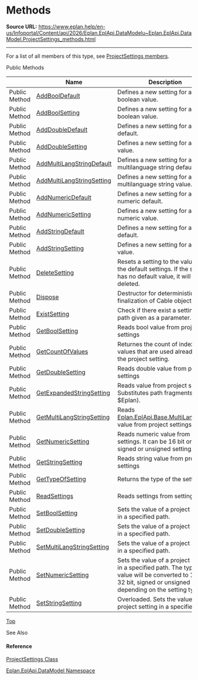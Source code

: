 # Methods

**Source URL:** https://www.eplan.help/en-us/Infoportal/Content/api/2026/Eplan.EplApi.DataModelu~Eplan.EplApi.DataModel.ProjectSettings_methods.html

---

For a list of all members of this type, see [ProjectSettings members](Eplan.EplApi.DataModelu~Eplan.EplApi.DataModel.ProjectSettings_members.html).

Public Methods

|  | Name | Description |
| --- | --- | --- |
| Public Method | [AddBoolDefault](Eplan.EplApi.DataModelu~Eplan.EplApi.DataModel.ProjectSettings~AddBoolDefault.html) | Defines a new setting for a boolean value. |
| Public Method | [AddBoolSetting](Eplan.EplApi.DataModelu~Eplan.EplApi.DataModel.ProjectSettings~AddBoolSetting.html) | Defines a new setting for a boolean value. |
| Public Method | [AddDoubleDefault](Eplan.EplApi.DataModelu~Eplan.EplApi.DataModel.ProjectSettings~AddDoubleDefault.html) | Defines a new setting for a double default. |
| Public Method | [AddDoubleSetting](Eplan.EplApi.DataModelu~Eplan.EplApi.DataModel.ProjectSettings~AddDoubleSetting.html) | Defines a new setting for a double value. |
| Public Method | [AddMultiLangStringDefault](Eplan.EplApi.DataModelu~Eplan.EplApi.DataModel.ProjectSettings~AddMultiLangStringDefault.html) | Defines a new setting for a multilanguage string default. |
| Public Method | [AddMultiLangStringSetting](Eplan.EplApi.DataModelu~Eplan.EplApi.DataModel.ProjectSettings~AddMultiLangStringSetting.html) | Defines a new setting for a multilanguage string value. |
| Public Method | [AddNumericDefault](Eplan.EplApi.DataModelu~Eplan.EplApi.DataModel.ProjectSettings~AddNumericDefault.html) | Defines a new setting for a numeric default. |
| Public Method | [AddNumericSetting](Eplan.EplApi.DataModelu~Eplan.EplApi.DataModel.ProjectSettings~AddNumericSetting.html) | Defines a new setting for a numeric value. |
| Public Method | [AddStringDefault](Eplan.EplApi.DataModelu~Eplan.EplApi.DataModel.ProjectSettings~AddStringDefault.html) | Defines a new setting for a string default. |
| Public Method | [AddStringSetting](Eplan.EplApi.DataModelu~Eplan.EplApi.DataModel.ProjectSettings~AddStringSetting.html) | Defines a new setting for a string value. |
| Public Method | [DeleteSetting](Eplan.EplApi.DataModelu~Eplan.EplApi.DataModel.ProjectSettings~DeleteSetting.html) | Resets a setting to the value from the default settings. If the setting has no default value, it will be deleted. |
| Public Method | [Dispose](Eplan.EplApi.DataModelu~Eplan.EplApi.DataModel.ProjectSettings~Dispose().html) | Destructor for deterministic finalization of Cable object. |
| Public Method | [ExistSetting](Eplan.EplApi.DataModelu~Eplan.EplApi.DataModel.ProjectSettings~ExistSetting.html) | Check if there exist a setting on path given as a parameter. |
| Public Method | [GetBoolSetting](Eplan.EplApi.DataModelu~Eplan.EplApi.DataModel.ProjectSettings~GetBoolSetting.html) | Reads bool value from project settings |
| Public Method | [GetCountOfValues](Eplan.EplApi.DataModelu~Eplan.EplApi.DataModel.ProjectSettings~GetCountOfValues.html) | Returnes the count of indexed values that are used already by the project setting. |
| Public Method | [GetDoubleSetting](Eplan.EplApi.DataModelu~Eplan.EplApi.DataModel.ProjectSettings~GetDoubleSetting.html) | Reads double value from project settings |
| Public Method | [GetExpandedStringSetting](Eplan.EplApi.DataModelu~Eplan.EplApi.DataModel.ProjectSettings~GetExpandedStringSetting.html) | Reads value from project settings. Substitutes path fragments (like $Eplan). |
| Public Method | [GetMultiLangStringSetting](Eplan.EplApi.DataModelu~Eplan.EplApi.DataModel.ProjectSettings~GetMultiLangStringSetting.html) | Reads [Eplan.EplApi.Base.MultiLangString](Eplan.EplApi.Baseu~Eplan.EplApi.Base.MultiLangString.html) value from project settings |
| Public Method | [GetNumericSetting](Eplan.EplApi.DataModelu~Eplan.EplApi.DataModel.ProjectSettings~GetNumericSetting.html) | Reads numeric value from project settings. It can be 16 bit or 32 bit, signed or unsigned setting. |
| Public Method | [GetStringSetting](Eplan.EplApi.DataModelu~Eplan.EplApi.DataModel.ProjectSettings~GetStringSetting.html) | Reads string value from project settings |
| Public Method | [GetTypeOfSetting](Eplan.EplApi.DataModelu~Eplan.EplApi.DataModel.ProjectSettings~GetTypeOfSetting.html) | Returns the type of the setting. |
| Public Method | [ReadSettings](Eplan.EplApi.DataModelu~Eplan.EplApi.DataModel.ProjectSettings~ReadSettings.html) | Reads settings from settings file. |
| Public Method | [SetBoolSetting](Eplan.EplApi.DataModelu~Eplan.EplApi.DataModel.ProjectSettings~SetBoolSetting.html) | Sets the value of a project setting in a specified path. |
| Public Method | [SetDoubleSetting](Eplan.EplApi.DataModelu~Eplan.EplApi.DataModel.ProjectSettings~SetDoubleSetting.html) | Sets the value of a project setting in a specified path. |
| Public Method | [SetMultiLangStringSetting](Eplan.EplApi.DataModelu~Eplan.EplApi.DataModel.ProjectSettings~SetMultiLangStringSetting.html) | Sets the value of a project setting in a specified path. |
| Public Method | [SetNumericSetting](Eplan.EplApi.DataModelu~Eplan.EplApi.DataModel.ProjectSettings~SetNumericSetting.html) | Sets the value of a project setting in a specified path. The type of value will be converted to 16 bit, 32 bit, signed or unsigned value depending on the setting type. |
| Public Method | [SetStringSetting](Eplan.EplApi.DataModelu~Eplan.EplApi.DataModel.ProjectSettings~SetStringSetting.html) | Overloaded. Sets the value of a project setting in a specified path. |

[Top](#top)

See Also

#### Reference

[ProjectSettings Class](Eplan.EplApi.DataModelu~Eplan.EplApi.DataModel.ProjectSettings.html)
  
[Eplan.EplApi.DataModel Namespace](Eplan.EplApi.DataModelu~Eplan.EplApi.DataModel_namespace.html)